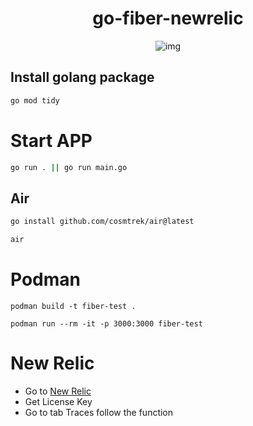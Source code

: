 <div align="center">

# go-fiber-newrelic

![img](docs/image.png)

</div>

## Install golang package

```bash
go mod tidy
```

# Start APP

```sh
go run . || go run main.go
```

## Air

```sh
go install github.com/cosmtrek/air@latest
```

```sh
air
```

# Podman

```
podman build -t fiber-test .
```

```
podman run --rm -it -p 3000:3000 fiber-test
```

# New Relic
- Go to [New Relic](https://docs.newrelic.com/)
- Get License Key
- Go to tab Traces follow the function